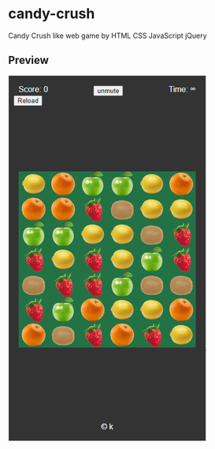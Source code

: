 # candy-crush
Candy Crush like web game by HTML CSS JavaScript jQuery

## Preview
![](./assets/preview.gif)
